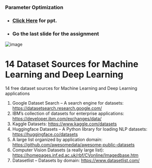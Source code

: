 ### Parameter Optimization

- ### **<a href="https://docs.google.com/presentation/d/e/2PACX-1vSOeguXJS_AfKpHdxS1aU91XQ6fN7ubknc80qwXzB1_XghMbnyuQ6Ftecd9vGKrow/pub?start=false&loop=false&delayms=60000"> Click Here</a> for ppt.**
- ### Go the last slide for the assignment


![image](https://github.com/user-attachments/assets/a54f1629-129a-4999-9234-2772b0a829cf)
# 14 Dataset Sources for Machine Learning and Deep Learning

14 free dataset sources for Machine Learning and Deep Learning applications

1. Google Dataset Search – A search engine for datasets:   https://datasetsearch.research.google.com/
2. IBM’s collection of datasets for enterprise applications:  https://developer.ibm.com/exchanges/data/
3. Kaggle Datasets: https://www.kaggle.com/datasets
4. Huggingface Datasets – A Python library for loading NLP datasets: https://huggingface.co/datasets
5. A large list organized by application domain: https://github.com/awesomedata/awesome-public-datasets
6. Computer Vision Datasets (a really large list): https://homepages.inf.ed.ac.uk/rbf/CVonline/Imagedbase.htm
7. Datasetlist – Datasets by domain: https://www.datasetlist.com/


